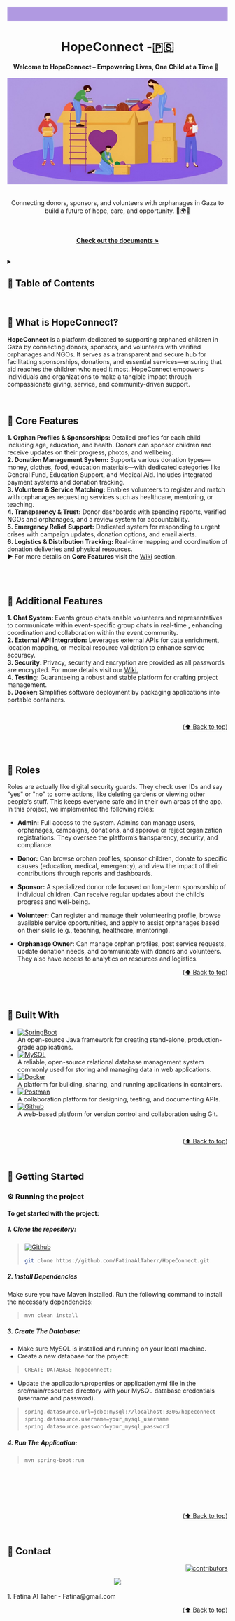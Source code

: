 <a name="readme-top"></a>
<div align="center">
  <img src="fourth.jpg" alt="Description of the image">
    <br>
  <h1>HopeConnect -🇵🇸</h1>
  <strong>Welcome to HopeConnect – Empowering Lives, One Child at a Time 💜</strong> &nbsp;<br>
  <br>
  <img src="third.jpg" alt="Description of the image">

</div>
<br>
<div align="center">

<p>Connecting donors, sponsors, and volunteers with orphanages in Gaza to build a future of hope, care, and opportunity. 💜🌍🤝</p>
<br>

  <a href="https://github.com/FatinaAlTaherr/HopeConnect.git"><strong>Check out the documents »</strong></a>
</div>

<br>



<details>
  <summary><h2>💜 Table of Contents<h2\></summary>
  <ol>
    <li><a href="#intro">Introduction (What's HopeConnect?)</a></li>
    <li><a href="#coref">Core Features</a></li>
    <li><a href="#addf">Additional Features</a></li>
    <li><a href="#roles">Roles</a></li>
    <li><a href="#bw">Built With</a></li>
    <li><a href="#gs">Getting Started</a></li>
    <li><a href="#API">API Documentation</a></li>
    <li><a href="#demo">Demo</a></li>
    <li><a href="#contribution">Contribution</a></li>
    <li><a href="#contact">Contact</a></li>
  </ol>
</details>
 <br>



<a name="intro"></a>
## 💜 What is HopeConnect?
<strong>HopeConnect</strong> is a platform dedicated to supporting orphaned children in Gaza by connecting donors, sponsors, and volunteers with verified orphanages and NGOs. It serves as a transparent and secure hub for facilitating sponsorships, donations, and essential services—ensuring that aid reaches the children who need it most. HopeConnect empowers individuals and organizations to make a tangible impact through compassionate giving, service, and community-driven support.
<br>
<br>
<br>



<a name="coref"></a>
## 💜 Core Features
<strong>1. Orphan Profiles & Sponsorships:</strong> Detailed profiles for each child including age, education, and health. Donors can sponsor children and receive updates on their progress, photos, and wellbeing. <br>
<strong>2. Donation Management System:</strong> Supports various donation types—money, clothes, food, education materials—with dedicated categories like General Fund, Education Support, and Medical Aid. Includes integrated payment systems and donation tracking. <br>
<strong>3. Volunteer & Service Matching:</strong> Enables volunteers to register and match with orphanages requesting services such as healthcare, mentoring, or teaching. <br>
<strong>4. Transparency & Trust:</strong> Donor dashboards with spending reports, verified NGOs and orphanages, and a review system for accountability. <br>
<strong>5. Emergency Relief Support:</strong> Dedicated system for responding to urgent crises with campaign updates, donation options, and email alerts. <br>
<strong>6. Logistics & Distribution Tracking:</strong> Real-time mapping and coordination of donation deliveries and physical resources. <br>
▶️ For more details on <strong>Core Features</strong> visit the <a href="https://github.com/FatinaAlTaherr/HopeConnect/wiki">Wiki</a> section.
 <br>
 <br>
 <br>
 <br>

 
<a name="addf"></a>
## 💜 Additional Features
<strong>1. Chat System: </strong>Events group chats enable volunteers and representatives to communicate within event-specific group chats in real-time , enhancing coordination and collaboration within the event community.<br>
<strong>2. External API Integration:</strong> Leverages external APIs for data enrichment, location mapping, or medical resource validation to enhance service accuracy.<br>
<strong>3. Security: </strong>Privacy, security and encryption are provided as all passwords are encrypted. For more details visit our <a href="https://github.com/Mohammad-Aker/GreenThumb/wiki">Wiki.</a> <br>
<strong>4. Testing: </strong> Guaranteeing a robust and stable platform for crafting project management.<br>
<strong>5. Docker: </strong> Simplifies software deployment by packaging applications into portable containers.<br>

 <br>
 <p align="right">(<a href="#readme-top">⬆️ Back to top</a>)</p>
 <br>
 <br>


<a name="roles"></a>
## 💜 Roles
Roles are actually like digital security guards. They check user IDs and say "yes" or "no" to some actions, like deleting gardens or viewing other people's stuff. This keeps everyone safe and in their own areas of the app. In this project, we implemented the following roles:
* <strong>Admin:</strong> Full access to the system. Admins can manage users, orphanages, campaigns, donations, and approve or reject organization registrations. They oversee the platform’s transparency, security, and compliance.<br>
* <strong>Donor:</strong> Can browse orphan profiles, sponsor children, donate to specific causes (education, medical, emergency), and view the impact of their contributions through reports and dashboards.<br>
* <strong>Sponsor:</strong> A specialized donor role focused on long-term sponsorship of individual children. Can receive regular updates about the child’s progress and well-being.<br>

* <strong>Volunteer:</strong> Can register and manage their volunteering profile, browse available service opportunities, and apply to assist orphanages based on their skills (e.g., teaching, healthcare, mentoring).<br>
* <strong>Orphanage Owner:</strong> Can manage orphan profiles, post service requests, update donation needs, and communicate with donors and volunteers. They also have access to analytics on resources and logistics.<br>
 <p align="right">(<a href="#readme-top">⬆️ Back to top</a>)</p>
 <br>
 <br>

 
<a name="bw"></a>
## 💜 Built With
* [![SpringBoot][Spring-boot]][SpringURL] <br>An open-source Java framework for creating stand-alone, production-grade applications.
* [![MySQL][MySQL]][MySQLURL] <br>A reliable, open-source relational database management system commonly used for storing and managing data in web applications.
* [![Docker][Docker]][DockerURL] <br>A platform for building, sharing, and running applications in containers.
* [![Postman][Postman]][PostmanURL] <br>A collaboration platform for designing, testing, and documenting APIs.
* [![Github][Github]][GithubURL] <br>A web-based platform for version control and collaboration using Git.
<br>
<p align="right">(<a href="#readme-top">⬆️ Back to top</a>)</p>
<br>




<a name="gs"></a>
## 💜 Getting Started
### ⚙️ Running the project
#### To get started with the project:
##### 1. Clone the repository:
> [![Github][Github]][wewe]
>
> ```sh
> git clone https://github.com/FatinaAlTaherr/HopeConnect.git
> ```
##### 2. Install Dependencies
Make sure you have Maven installed. Run the following command to install the necessary dependencies:
>
> ```sh
> mvn clean install
> ```
##### 3. Create The Database:
* Make sure MySQL is installed and running on your local machine.
* Create a new database for the project:
>
> ```sh
> CREATE DATABASE hopeconnect;
> ```
* Update the application.properties or application.yml file in the src/main/resources directory with your MySQL database credentials (username and password).
>
> ```sh
> spring.datasource.url=jdbc:mysql://localhost:3306/hopeconnect
> spring.datasource.username=your_mysql_username
> spring.datasource.password=your_mysql_password
> ```
##### 4. Run The Application:
>
> ```sh
> mvn spring-boot:run
> ```
<br>
<br>
<br>



 <a name="coref"></a>
<br>
<p align="right">(<a href="#readme-top">⬆️ Back to top</a>)</p>
<br>


<a name="contact"></a>
## 💜 Contact
<p align="right"> <a href="https://github.com/FatinaAlTaherr/HopeConnect/graphs/contributors"><img src="https://img.shields.io/github/contributors/FatinaAlTaherr/HopeConnect" alt="contributors" /></a> </p>
<p align="center"><a href="https://github.com/FatinaAlTaherr/HopeConnect/graphs/contributors">
  <img src="https://contrib.rocks/image?repo=FatinaAlTaherr/HopeConnect" />
</a> </p>
1. Fatina Al Taher - Fatina@gmail.com
<p align="right">(<a href="#readme-top">⬆️ Back to top</a>)</p>


<br>
<br>





<!-- MARKDOWN LINKS & IMAGES -->
[Spring-boot]: https://img.shields.io/badge/Spring%20Boot-6DB33F?style=for-the-badge&logo=spring-boot&logoColor=white
[SpringURL]: https://spring.io/projects/spring-boot
[Docker]: https://img.shields.io/badge/Docker-2496ED?style=for-the-badge&logo=docker&logoColor=white
[DockerURL]: https://www.docker.com/
[MySQL]: https://img.shields.io/badge/MySQL-4479A1?style=for-the-badge&logo=mysql&logoColor=white
[MySQLURL]: https://www.mysql.com/
[Rabbit]: https://img.shields.io/badge/RabbitMQ-FF6600?style=for-the-badge&logo=rabbitmq&logoColor=white
[RabbitURL]: https://www.rabbitmq.com/
[Github]: https://img.shields.io/badge/GitHub-181717?style=for-the-badge&logo=github&logoColor=white
[GithubURL]: https://github.com/
[Postman]: https://img.shields.io/badge/Postman-FF6C37?style=for-the-badge&logo=postman&logoColor=white
[PostmanURL]: https://www.postman.com/
[Bootstrap.com]: https://img.shields.io/badge/Bootstrap-563D7C?style=for-the-badge&logo=bootstrap&logoColor=white
[Bootstrap-url]: https://getbootstrap.com
[wewe]: https://github.com/Mohammad-Aker/GreenThumb
[JQuery-url]: https://jquery.com 

